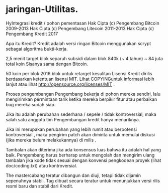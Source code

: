 # jaringan-Utilitas.
HyIntegrasi kredit / pohon pementasan
Hak Cipta (c) Pengembang Bitcoin 2009-2013 Hak Cipta (c) Pengembang Litecoin 2011-2013 Hak Cipta (c) Pengembang Kredit 2017

Apa itu Kredit?
Kredit adalah versi ringan Bitcoin menggunakan scrypt sebagai algoritma bukti-kerja.

2,5 menit target blok
separuh subsidi dalam blok 840k (~ 4 tahun)
~ 84 juta total koin
Sisanya sama dengan Bitcoin.

50 koin per blok
2016 blok untuk retarget kesulitan
Lisensi
Kredit dirilis berdasarkan ketentuan lisensi MIT. Lihat COPYINGuntuk informasi lebih lanjut atau lihat http://opensource.org/licenses/MIT .

Proses pengembangan
Pengembang bekerja di pohon mereka sendiri, lalu mengirimkan permintaan tarik ketika mereka berpikir fitur atau perbaikan bug mereka sudah siap.

Jika itu adalah perubahan sederhana / sepele / tidak kontroversial, maka salah satu anggota tim Pengembangan kredit hanya menariknya.

Jika ini merupakan perubahan yang lebih rumit atau berpotensi kontroversial , maka pengirim patch akan diminta untuk memulai diskusi (jika mereka belum melakukannya) di milis .

Tambalan akan diterima jika ada konsensus luas bahwa itu adalah hal yang baik. Pengembang harus berharap untuk mengolah dan mengirim ulang tambalan jika kode tidak sesuai dengan konvensi pengkodean proyek (lihat doc/coding.txt) atau kontroversial.

The mastercabang teratur dibangun dan diuji, tetapi tidak dijamin sepenuhnya stabil. Tag dibuat secara teratur untuk menunjukkan versi rilis resmi baru dan stabil dari Kredit.
